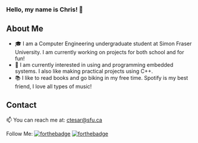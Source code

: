 ### Hello, my name is Chris! 👋

## About Me

- :mortar_board: I am a Computer Engineering undergraduate student at Simon Fraser University. I am currently working on projects for both school and for fun!
- :eyes: I am currently interested in using and programming embedded systems. I also like making practical projects using C++.
- :books: I like to read books and go biking in my free time. Spotify is my best friend, I love all types of music!

## Contact
📫 You can reach me at: ctesar@sfu.ca

Follow Me:
[![forthebadge](https://img.shields.io/github/followers/christophertesar?label=GitHub&style=social)](https://github.com/christophertesar)
[![forthebadge](https://img.shields.io/badge/spotify-%231ED760.svg?&style=for-the-badge&logo=spotify&logoColor=white)](https://www.spotify.com/christesar)
